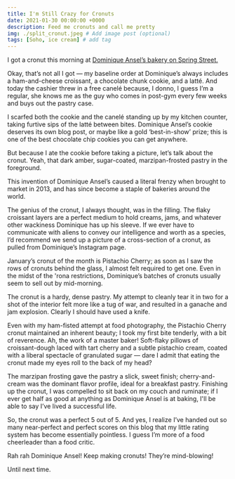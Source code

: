 ```yaml
---
title: I'm Still Crazy for Cronuts
date: 2021-01-30 00:00:00 +0000
description: Feed me cronuts and call me pretty
img: ./split_cronut.jpeg # Add image post (optional)
tags: [Soho, ice cream] # add tag
---
```

I got a cronut this morning at <a href='https://www.dominiqueanselny.com/' target='blank'>Dominique Ansel’s bakery on Spring Street.</a>

Okay, that’s not all I got — my baseline order at Dominique’s always includes a ham-and-cheese croissant, a chocolate chunk cookie, and a latté. And today the cashier threw in a free canelé because, I donno, I guess I’m a regular, she knows me as the guy who comes in post-gym every few weeks and buys out the pastry case.

I scarfed both the cookie and the canelé standing up by my kitchen counter, taking furtive sips of the latté between bites. Dominique Ansel’s cookie deserves its own blog post, or maybe like a gold ‘best-in-show’ prize; this is one of the best chocolate chip cookies you can get anywhere.

But because I ate the cookie before taking a picture, let’s talk about the cronut. Yeah, that dark amber, sugar-coated, marzipan-frosted pastry in the foreground.

This invention of Dominique Ansel’s caused a literal frenzy when brought to market in 2013, and has since become a staple of bakeries around the world.

The genius of the cronut, I always thought, was in the filling. The flaky croissant layers are a perfect medium to hold creams, jams, and whatever other wackiness Dominique has up his sleeve. If we ever have to communicate with aliens to convey our intelligence and worth as a species, I’d recommend we send up a picture of a cross-section of a cronut, as pulled from Dominique’s Instagram page.

January’s cronut of the month is Pistachio Cherry; as soon as I saw the rows of cronuts behind the glass, I almost felt required to get one. Even in the midst of the 'rona restrictions, Dominique’s batches of cronuts usually seem to sell out by mid-morning.

The cronut is a hardy, dense pastry. My attempt to cleanly tear it in two for a shot of the interior felt more like a tug of war, and resulted in a ganache and jam explosion. Clearly I should have used a knife.

Even with my ham-fisted attempt at food photography, the Pistachio Cherry cronut maintained an inherent beauty; I took my first bite tenderly, with a bit of reverence. Ah, the work of a master baker! Soft-flaky pillows of croissant-dough laced with tart cherry and a subtle pistachio cream, coated with a liberal spectacle of granulated sugar — dare I admit that eating the cronut made my eyes roll to the back of my head?

The marzipan frosting gave the pastry a slick, sweet finish; cherry-and-cream was the dominant flavor profile, ideal for a breakfast pastry. Finishing up the cronut, I was compelled to sit back on my couch and ruminate; if I ever get half as good at anything as Dominique Ansel is at baking, I'll be able to say I’ve lived a successful life.

So, the cronut was a perfect 5 out of 5. And yes, I realize I’ve handed out so many near-perfect and perfect scores on this blog that my little rating system has become essentially pointless. I guess I’m more of a food cheerleader than a food critic.

Rah rah Dominique Ansel! Keep making cronuts! They’re mind-blowing!

Until next time.
